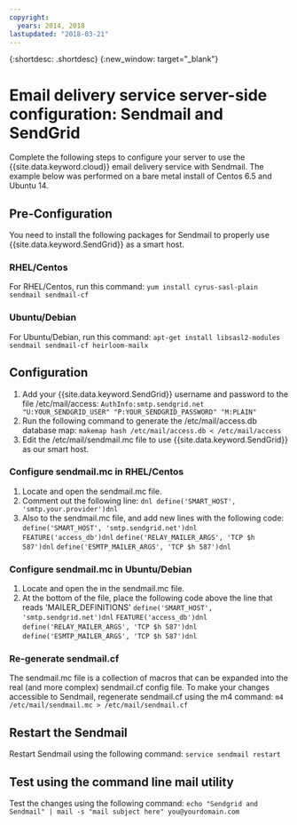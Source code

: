 ```yaml
---
copyright:
  years: 2014, 2018
lastupdated: "2018-03-21"
---
```


{:shortdesc: .shortdesc}
{:new_window: target="_blank"}

# Email delivery service server-side configuration: Sendmail and SendGrid

Complete the following steps to configure your server to use the {{site.data.keyword.cloud}} email delivery service 
with Sendmail. The example below was performed on a bare metal install of Centos 6.5 and Ubuntu 14.

## Pre-Configuration

You need to install the following packages for Sendmail to properly use {{site.data.keyword.SendGrid}} as a smart host.

### RHEL/Centos
For RHEL/Centos, run this command:
`yum install cyrus-sasl-plain sendmail sendmail-cf`

### Ubuntu/Debian
For Ubuntu/Debian, run this command:
`apt-get install libsasl2-modules sendmail sendmail-cf heirloom-mailx`

## Configuration

1. Add your {{site.data.keyword.SendGrid}} username and password to the file /etc/mail/access:
`AuthInfo:smtp.sendgrid.net "U:YOUR_SENDGRID_USER" "P:YOUR_SENDGRID_PASSWORD" "M:PLAIN"`
2. Run the following command to generate the /etc/mail/access.db database map:
`makemap hash /etc/mail/access.db < /etc/mail/access`
3. Edit the /etc/mail/sendmail.mc file to use {{site.data.keyword.SendGrid}} as our smart host.

### Configure sendmail.mc in RHEL/Centos
1. Locate and open the sendmail.mc file.
2. Comment out the following line: 
`dnl define('SMART_HOST', 'smtp.your.provider')dnl`
3. Also to the sendmail.mc file, and add new lines with the following code:
`define('SMART_HOST', 'smtp.sendgrid.net')dnl`
`FEATURE('access_db')dnl`
`define('RELAY_MAILER_ARGS', 'TCP $h 587')dnl`
`define('ESMTP_MAILER_ARGS', 'TCP $h 587')dnl`

### Configure sendmail.mc in Ubuntu/Debian
1. Locate and open the in the sendmail.mc file.
2. At the bottom of the file, place the following code above the line that reads 'MAILER_DEFINITIONS'
`define('SMART_HOST', 'smtp.sendgrid.net')dnl`
`FEATURE('access_db')dnl`
`define('RELAY_MAILER_ARGS', 'TCP $h 587')dnl`
`define('ESMTP_MAILER_ARGS', 'TCP $h 587')dnl`

### Re-generate sendmail.cf
The sendmail.mc file is a collection of macros that can be expanded into the real (and more complex) sendmail.cf config file. To make your changes accessible to Sendmail, regenerate sendmail.cf using the m4 command:
`m4 /etc/mail/sendmail.mc > /etc/mail/sendmail.cf`

## Restart the Sendmail
Restart Sendmail using the following command:
`service sendmail restart`

## Test using the command line mail utility
Test the changes using the following command:
`echo "Sendgrid and Sendmail" | mail -s "mail subject here" you@yourdomain.com`
